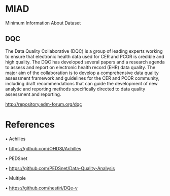 # MIAD
Minimum Information About Dataset


## DQC

The Data Quality Collaborative (DQC) is a group of leading experts working to ensure that electronic health data used for CER and PCOR is credible and high quality. The DQC has developed several papers and a research agenda to assess and report on electronic health record (EHR) data quality. The major aim of the collaboration is to develop a comprehensive data quality assessment framework and guidelines for the CER and PCOR community, including draft recommendations that can guide the development of new analytic and reporting methods specifically directed to data quality assessment and reporting.

http://repository.edm-forum.org/dqc

# References

•	Achilles

  •	https://github.com/OHDSI/Achilles 
  
•	PEDSnet

  •	https://github.com/PEDSnet/Data-Quality-Analysis
  
•	Multiple

  •	https://github.com/hestiri/DQe-v 

